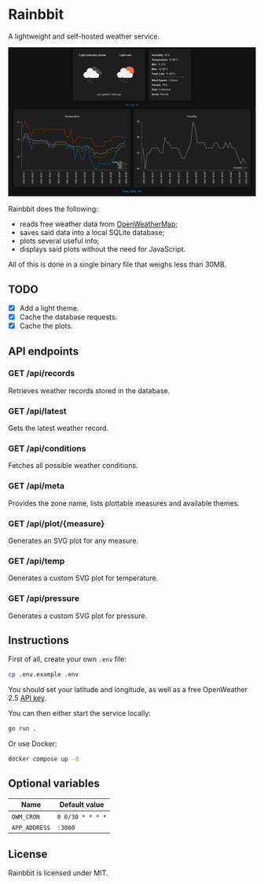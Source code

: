 # Rainbbit
A lightweight and self-hosted weather service.

![Desktop screenshot](/screenshots/desktop.png "Desktop")

Rainbbit does the following:
* reads free weather data from [OpenWeatherMap](https://openweathermap.org/);
* saves said data into a local SQLite database;
* plots several useful info;
* displays said plots without the need for JavaScript.

All of this is done in a single binary file that weighs less than 30MB.

## TODO
- [x] Add a light theme.
- [x] Cache the database requests.
- [x] Cache the plots.

## API endpoints

### GET /api/records
Retrieves weather records stored in the database.

### GET /api/latest
Gets the latest weather record.

### GET /api/conditions
Fetches all possible weather conditions.

### GET /api/meta
Provides the zone name, lists plottable measures and available themes.

### GET /api/plot/{measure}
Generates an SVG plot for any measure.

### GET /api/temp
Generates a custom SVG plot for temperature.

### GET /api/pressure
Generates a custom SVG plot for pressure.
## Instructions
First of all, create your own `.env` file:
```sh
cp .env.example .env
```

You should set your latitude and longitude, as well as a free OpenWeather 2.5 [API key](https://home.openweathermap.org/api_keys).

You can then either start the service locally:
```sh
go run .
```

Or use Docker:
```sh
docker compose up -d
```

## Optional variables
 Name        | Default value
-------------|----------------
`OWM_CRON`   |`0 0/30 * * * *`
`APP_ADDRESS`|`:3000`

## License
Rainbbit is licensed under MIT.
